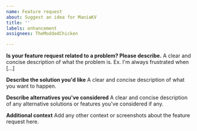 ```yaml
---
name: Feature request
about: Suggest an idea for ManiaKV
title: ''
labels: enhancement
assignees: TheModdedChicken

---
```


**Is your feature request related to a problem? Please describe.**
A clear and concise description of what the problem is. Ex. I'm always frustrated when [...]

**Describe the solution you'd like**
A clear and concise description of what you want to happen.

**Describe alternatives you've considered**
A clear and concise description of any alternative solutions or features you've considered if any.

**Additional context**
Add any other context or screenshots about the feature request here.
